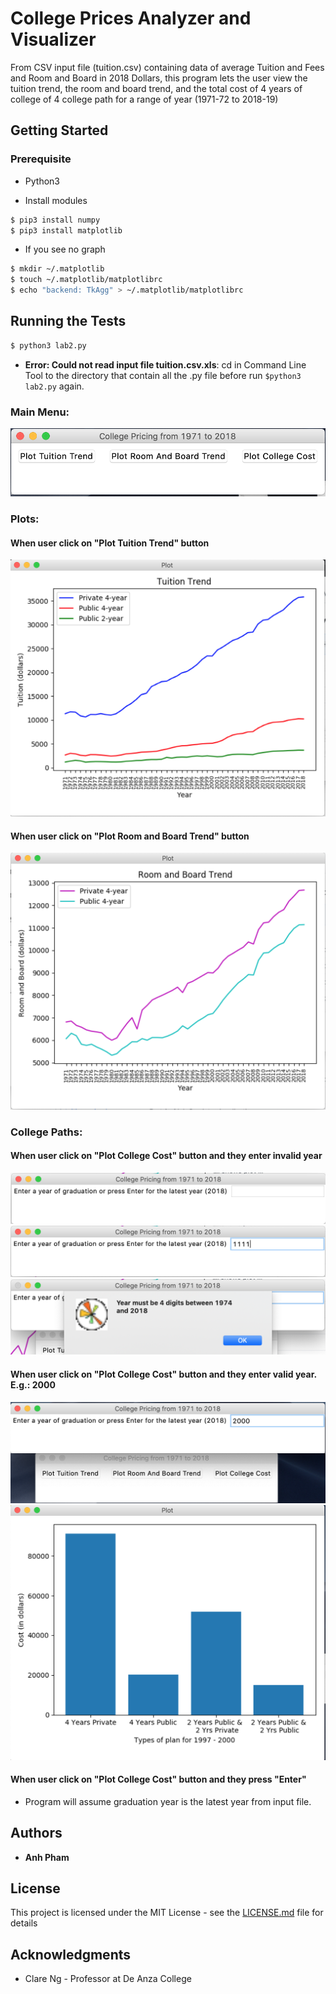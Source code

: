 # College Prices Analyzer and Visualizer

From CSV input file (tuition.csv) containing data of average Tuition and Fees and Room and Board in 2018 Dollars, this program lets the user view the tuition trend, the room and board trend, and the total cost of 4 years of college of 4 college path for a range of year (1971-72 to 2018-19)


## Getting Started
### Prerequisite
+  Python3

+ Install modules
```bash
$ pip3 install numpy
$ pip3 install matplotlib
```

+ If you see no graph
```bash
$ mkdir ~/.matplotlib
$ touch ~/.matplotlib/matplotlibrc
$ echo "backend: TkAgg" > ~/.matplotlib/matplotlibrc
```



## Running the Tests
```bash
$ python3 lab2.py
```

+ **Error: Could not read input file tuition.csv.xls**:
cd in Command Line Tool to the directory that contain all the .py file before run `$python3 lab2.py` again.

### Main Menu:

![alt text](https://github.com/anh65498/Python-Applications/blob/master/Programs/Program%202_Data%20Vis%20and%20GUI/Photos%20for%20readme/main_menu.png)

### Plots:
#### When user click on "Plot Tuition Trend" button
![alt text](https://github.com/anh65498/Python-Applications/blob/master/Programs/Program%202_Data%20Vis%20and%20GUI/Photos%20for%20readme/tuition_trend.png)

#### When user click on "Plot Room and Board Trend" button

![alt text](https://github.com/anh65498/Python-Applications/blob/master/Programs/Program%202_Data%20Vis%20and%20GUI/Photos%20for%20readme/room_and_board.png)

### College Paths:
#### When user click on "Plot College Cost" button and they enter invalid year
![alt text](https://github.com/anh65498/Python-Applications/blob/master/Programs/Program%202_Data%20Vis%20and%20GUI/Photos%20for%20readme/user_input.png)
![alt text](https://github.com/anh65498/Python-Applications/blob/master/Programs/Program%202_Data%20Vis%20and%20GUI/Photos%20for%20readme/user_input_1.png)
![alt text](https://github.com/anh65498/Python-Applications/blob/master/Programs/Program%202_Data%20Vis%20and%20GUI/Photos%20for%20readme/error_msg.png)

#### When user click on "Plot College Cost" button and they enter valid year. E.g.: 2000
![alt text](https://github.com/anh65498/Python-Applications/blob/master/Programs/Program%202_Data%20Vis%20and%20GUI/Photos%20for%20readme/user_input_2.png)
![alt text](https://github.com/anh65498/Python-Applications/blob/master/Programs/Program%202_Data%20Vis%20and%20GUI/Photos%20for%20readme/user_input_3.png)

#### When user click on "Plot College Cost" button and they press "Enter"
+ Program will assume graduation year is the latest year from input file.


## Authors

* **Anh Pham**

## License

This project is licensed under the MIT License - see the [LICENSE.md](LICENSE.md) file for details

## Acknowledgments

* Clare Ng - Professor at De Anza College
